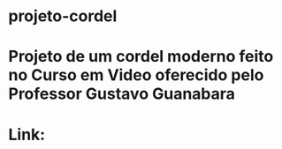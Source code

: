 # projeto-cordel
# Projeto de um cordel moderno feito no Curso em Video oferecido pelo Professor Gustavo Guanabara
# Link: 
 
